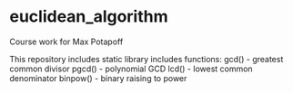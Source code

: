 euclidean_algorithm
===================

Course work for Max Potapoff

This repository includes static library includes functions:
gcd() - greatest common divisor
pgcd() - polynomial GCD
lcd() - lowest common denominator
binpow() - binary raising to power
